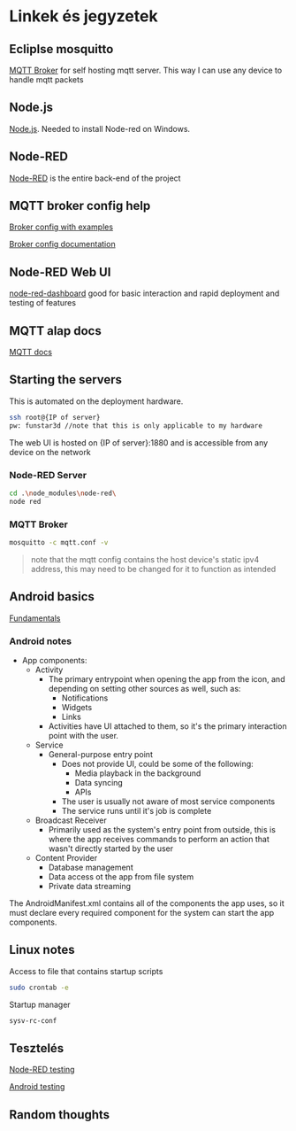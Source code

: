 # Linkek és jegyzetek

## Ecliplse mosquitto

[MQTT Broker](https://mosquitto.org/download/) for self hosting mqtt server. This way I can use any device to handle mqtt packets

## Node.js

[Node.js](https://nodejs.org/en/). Needed to install Node-red on Windows.

## Node-RED

[Node-RED](https://nodered.org/) is the entire back-end of the project

## MQTT broker config help

[Broker config with examples](http://www.steves-internet-guide.com/mossquitto-conf-file/)

[Broker config documentation](https://mosquitto.org/man/mosquitto-conf-5.html)

## Node-RED Web UI

[node-red-dashboard](https://flows.nodered.org/node/node-red-dashboard)
good for basic interaction and rapid deployment and testing of features

## MQTT alap docs

[MQTT docs](https://www.hivemq.com/mqtt-essentials/)

## Starting the servers

This is automated on the deployment hardware.

```bash
ssh root@{IP of server}
pw: funstar3d //note that this is only applicable to my hardware
```

The web UI is hosted on {IP of server}:1880 and is accessible from any device on the network

### Node-RED Server

```bash
cd .\node_modules\node-red\
node red
```

### MQTT Broker

```bash
mosquitto -c mqtt.conf -v
```

 >note that the mqtt config contains the host device's static ipv4 address, this may need to be changed for it to function as intended

## Android basics

[Fundamentals](https://developer.android.com/guide/components/fundamentals)

### Android notes

- App components:
  - Activity
    - The primary entrypoint when opening the app from the icon, and depending on setting other sources as well, such as:
      - Notifications
      - Widgets
      - Links
    - Activities have UI attached to them, so it's the primary interaction point with the user.
  - Service
    - General-purpose entry point
      - Does not provide UI, could be some of the following:
        - Media playback in the background
        - Data syncing
        - APIs
      - The user is usually not aware of most service components
      - The service runs until it's job is complete
  - Broadcast Receiver
    - Primarily used as the system's entry point from outside, this is where the app receives commands to perform an action that wasn't directly started by the user
  - Content Provider
    - Database management
    - Data access ot the app from file system
    - Private data streaming

The AndroidManifest.xml contains all of the components the app uses, so it must declare every required component for the system can start the app components.

## Linux notes

Access to file that contains startup scripts

```bash
sudo crontab -e
```

Startup manager

```bash
sysv-rc-conf
```

## Tesztelés

[Node-RED testing](https://www.technicalfeeder.com/2021/02/how-to-write-node-red-flow-test/)

[Android testing]([https://link](https://developer.android.com/training/testing/fundamentals))

## Random thoughts
